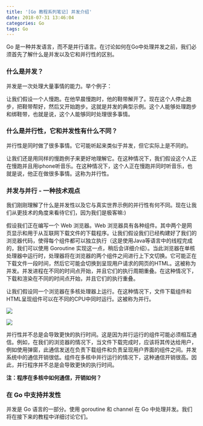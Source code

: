 ```yaml
---
title: '[Go 教程系列笔记] 并发介绍'
date: 2018-07-31 13:46:04
categories: Go
tags: Go
---
```


Go 是一种并发语言，而不是并行语言。在讨论如何在Go中处理并发之前，我们必须首先了解什么是并发以及它和并行性的区别。

### 什么是并发？

并发是一次处理大量事情的能力。举个例子：

让我们假设一个人慢跑。在他早晨慢跑时，他的鞋带解开了。现在这个人停止跑步，把鞋带帮好，然后又开始跑步。这就是并发的典型示例。这个人能够处理跑步和绑鞋带，也就是说，这个人能够同时处理很多事情。

<!-- more -->

### 什么是并行性，它和并发性有什么不同？

并行性是同时做了很多事情。它可能听起来类似于并发，但它实际上是不同的。

让我们还是用同样的慢跑例子来更好地理解它。在这种情况下，我们假设这个人正在慢跑并且用iphone听音乐。在这种情况下，这个人正在慢跑并同时听音乐，也就是说，他正在做很多事情。这称为并行性。

### 并发与并行 - 一种技术观点

我们刚刚理解了什么是并发性以及它与真实世界示例的并行性有何不同。现在让我们从更技术的角度来看待它们，因为我们是极客嘛:)

假设我们正在编写一个 Web 浏览器。Web 浏览器具有各种组件。其中两个是网页显示和用于从互联网下载文件的下载程序。让我们假设我们已经构建好了我们的浏览器代码，使得每个组件都可以独立执行（这是使用Java等语言中的线程完成的，我们可以使用 Goroutine 实现这一点，稍后会详细介绍）。当此浏览器在单核处理器中运行时，处理器将在浏览器的两个组件之间进行上下文切换。它可能正在下载文件一段时间，然后它可能会切换到呈现用户请求的网页的HTML。这被称为并发。并发进程在不同的时间点开始，并且它们的执行周期重叠。在这种情况下，下载和渲染在不同的时间点开始，并且它们的执行重叠。

让我们假设同一个浏览器在多核处理器上运行。在这种情况下，文件下载组件和HTML呈现组件可以在不同的CPU中同时运行。这被称为并行。

![](http://pa1so03xn.bkt.clouddn.com/15326597209062.jpg)

![](http://pa1so03xn.bkt.clouddn.com/15326598785575.jpg)

并行性并不总是会导致更快的执行时间。这是因为并行运行的组件可能必须相互通信。例如，在我们的浏览器的情况下，当文件下载完成时，应该将其传达给用户，例如使用弹窗，此通信发送在负责下载组件和负责呈现用户界面的组件之间。并发系统中的通信开销很低。组件在多核中并行运行的情况下，这种通信开销很高。因此，并行程序并不总是会导致更快的执行时间。

**注：程序在多核中如何通信，开销如何？**

### 在 Go 中支持并发性

并发是 Go 语言的一部分。使用 goroutine 和 channel 在 Go 中处理并发。我们将在接下来的教程中详细讨论它们。

